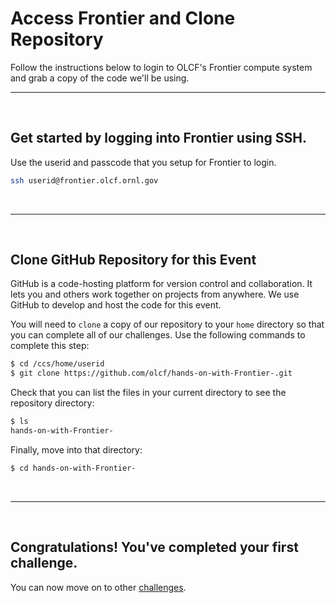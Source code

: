 # Access Frontier and Clone Repository

Follow the instructions below to login to OLCF's Frontier compute system and grab a copy of the code we'll be using.

<hr>

&nbsp;

## Get started by logging into Frontier using SSH. 
Use the userid and passcode that you setup for Frontier to login. 
```bash
ssh userid@frontier.olcf.ornl.gov
```
&nbsp;

<hr>

&nbsp;
## Clone GitHub Repository for this Event
GitHub is a code-hosting platform for version control and collaboration. It lets you and others work together on projects from anywhere. We use GitHub to develop and host the code for this event. 

You will need to `clone` a copy of our repository to your `home` directory so that you can complete all of our challenges. Use the following commands to complete this step:
```bash
$ cd /ccs/home/userid
$ git clone https://github.com/olcf/hands-on-with-Frontier-.git
```

Check that you can list the files in your current directory to see the repository directory: 
```bash
$ ls
hands-on-with-Frontier-
```

Finally, move into that directory:
```bash
$ cd hands-on-with-Frontier-
```

&nbsp;

<hr>

&nbsp;
## Congratulations! You've completed your first challenge. 
You can now move on to other [challenges](../). 



